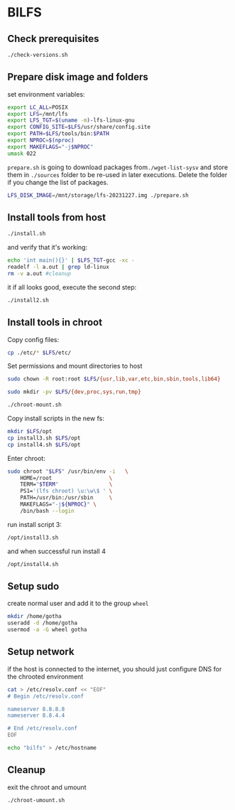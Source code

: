 # BILFS

## Check prerequisites

```sh
./check-versions.sh
```

## Prepare disk image and folders

set environment variables:

```sh
export LC_ALL=POSIX
export LFS=/mnt/lfs
export LFS_TGT=$(uname -m)-lfs-linux-gnu
export CONFIG_SITE=$LFS/usr/share/config.site
export PATH=$LFS/tools/bin:$PATH
export NPROC=$(nproc)
export MAKEFLAGS="-j$NPROC"
umask 022
```


`prepare.sh` is going to download packages from`./wget-list-sysv` and store them in `./sources` folder to be re-used in later executions. 
Delete the folder if you change the list of packages.

```sh
LFS_DISK_IMAGE=/mnt/storage/lfs-20231227.img ./prepare.sh
```

## Install tools from host

```sh
./install.sh
```

and verify that it's working:

```sh
echo 'int main(){}' | $LFS_TGT-gcc -xc -
readelf -l a.out | grep ld-linux
rm -v a.out #cleanup
```

it if all looks good, execute the second step:

```sh
./install2.sh
```

## Install tools in chroot

Copy config files:

```sh
cp ./etc/* $LFS/etc/
```

Set permissions and mount directories to host

```sh
sudo chown -R root:root $LFS/{usr,lib,var,etc,bin,sbin,tools,lib64}

sudo mkdir -pv $LFS/{dev,proc,sys,run,tmp}

./chroot-mount.sh
```


Copy install scripts in the new fs:

```sh
mkdir $LFS/opt
cp install3.sh $LFS/opt
cp install4.sh $LFS/opt
```


Enter chroot:

```sh
sudo chroot "$LFS" /usr/bin/env -i   \
    HOME=/root                  \
    TERM="$TERM"                \
    PS1='(lfs chroot) \u:\w\$ ' \
    PATH=/usr/bin:/usr/sbin     \
    MAKEFLAGS="-j${NPROC}" \
    /bin/bash --login
```

run install script 3:

```sh
/opt/install3.sh
```

and when successful run install 4

```sh
/opt/install4.sh
```

## Setup sudo

create normal user and add it to the group `wheel`

```sh
mkdir /home/gotha
useradd -d /home/gotha
usermod -a -G wheel gotha
```

## Setup network

if the host is connected to the internet, you should just configure DNS for the chrooted environment

```sh
cat > /etc/resolv.conf << "EOF"
# Begin /etc/resolv.conf

nameserver 8.8.8.8
nameserver 8.8.4.4

# End /etc/resolv.conf
EOF

echo "bilfs" > /etc/hostname
```

## Cleanup

exit the chroot and umount

```sh
./chroot-umount.sh
```


